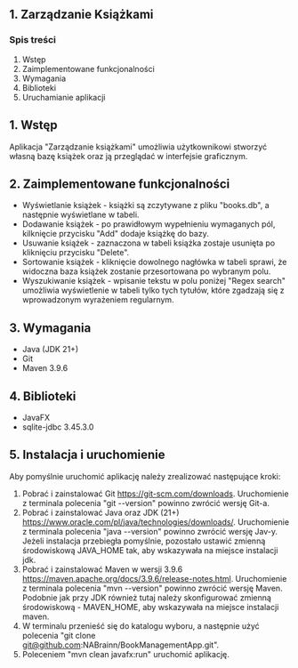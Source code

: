 ## 1. Zarządzanie Książkami


### Spis treści

1. Wstęp
2. Zaimplementowane funkcjonalności
3. Wymagania
4. Biblioteki
5. Uruchamianie aplikacji

## 1. Wstęp

Aplikacja "Zarządzanie książkami" umożliwia użytkownikowi stworzyć własną bazę książek oraz ją przeglądać w interfejsie graficznym.

## 2. Zaimplementowane funkcjonalności

* Wyświetlanie książek - książki są zczytywane z pliku "books.db", a następnie wyświetlane w tabeli.
* Dodawanie książek - po prawidłowym wypełnieniu wymaganych pól, kilknięcie przycisku "Add" dodaje książkę do bazy.
* Usuwanie książek - zaznaczona w tabeli książka zostaje usunięta po kliknięciu przycisku "Delete".
* Sortowanie książek - kliknięcie dowolnego nagłówka w tabeli sprawi, że widoczna baza książek zostanie przesortowana po wybranym polu.
* Wyszukiwanie książek - wpisanie tekstu w polu poniżej "Regex search" umożliwia wyświetlenie w tabeli tylko tych tytułów, które zgadzają się z wprowadzonym wyrażeniem regularnym.

## 3. Wymagania

* Java (JDK 21+)
* Git
* Maven 3.9.6

## 4. Biblioteki

* JavaFX
* sqlite-jdbc 3.45.3.0

## 5. Instalacja i uruchomienie

Aby pomyślnie uruchomić aplikację należy zrealizować następujące kroki:
1. Pobrać i zainstalować Git https://git-scm.com/downloads. Uruchomienie z terminala polecenia "git --version" powinno zwrócić wersję Git-a.
2. Pobrać i zainstalować Java oraz JDK (21+) https://www.oracle.com/pl/java/technologies/downloads/. Uruchomienie z terminala polecenia "java --version" powinno zwrócić wersję Jav-y.
Jeżeli instalacja przebiegła pomyślnie, pozostało ustawić zmienną środowiskową JAVA_HOME tak, aby wskazywała na miejsce instalacji jdk.
3. Pobrać i zainstalować Maven w wersji 3.9.6 https://maven.apache.org/docs/3.9.6/release-notes.html. Uruchomienie z terminala polecenia "mvn --version" powinno zwrócić wersję Maven.
Podobnie jak przy JDK również tutaj należy skonfigurować zmienną środowiskową - MAVEN_HOME, aby wskazywała na miejsce instalacji maven.
4. W terminalu przenieść się do katalogu wyboru, a następnie użyć polecenia "git clone git@github.com:NABrainn/BookManagementApp.git".
5. Poleceniem "mvn clean javafx:run" uruchomić aplikację.